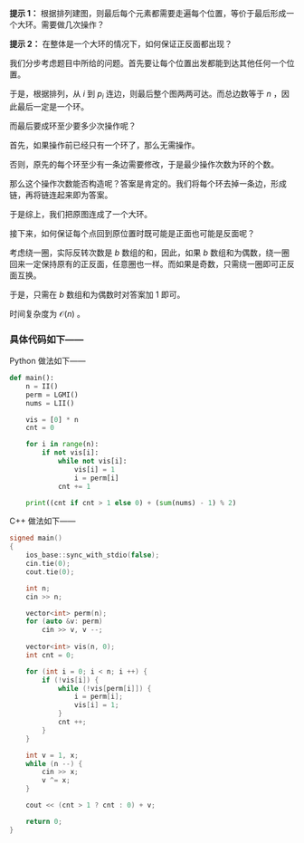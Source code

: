 **提示 1：** 根据排列建图，则最后每个元素都需要走遍每个位置，等价于最后形成一个大环。需要做几次操作？

**提示 2：** 在整体是一个大环的情况下，如何保证正反面都出现？

我们分步考虑题目中所给的问题。首先要让每个位置出发都能到达其他任何一个位置。

于是，根据排列，从 $i$ 到 $p_i$ 连边，则最后整个图两两可达。而总边数等于 $n$ ，因此最后一定是一个环。

而最后要成环至少要多少次操作呢？

首先，如果操作前已经只有一个环了，那么无需操作。

否则，原先的每个环至少有一条边需要修改，于是最少操作次数为环的个数。

那么这个操作次数能否构造呢？答案是肯定的。我们将每个环去掉一条边，形成链，再将链连起来即为答案。

于是综上，我们把原图连成了一个大环。

接下来，如何保证每个点回到原位置时既可能是正面也可能是反面呢？

考虑绕一圈，实际反转次数是 $b$ 数组的和，因此，如果 $b$ 数组和为偶数，绕一圈回来一定保持原有的正反面，任意圈也一样。而如果是奇数，只需绕一圈即可正反面互换。

于是，只需在 $b$ 数组和为偶数时对答案加 $1$ 即可。

时间复杂度为 $\mathcal{O}(n)$ 。

### 具体代码如下——

Python 做法如下——

```Python []
def main():
    n = II()
    perm = LGMI()
    nums = LII()

    vis = [0] * n
    cnt = 0

    for i in range(n):
        if not vis[i]:
            while not vis[i]:
                vis[i] = 1
                i = perm[i]
            cnt += 1

    print((cnt if cnt > 1 else 0) + (sum(nums) - 1) % 2)
```

C++ 做法如下——

```cpp []
signed main()
{
    ios_base::sync_with_stdio(false);
    cin.tie(0);
    cout.tie(0);

    int n;
    cin >> n;

    vector<int> perm(n);
    for (auto &v: perm)
        cin >> v, v --;
    
    vector<int> vis(n, 0);
    int cnt = 0;

    for (int i = 0; i < n; i ++) {
        if (!vis[i]) {
            while (!vis[perm[i]]) {
                i = perm[i];
                vis[i] = 1;
            }
            cnt ++;
        }
    }

    int v = 1, x;
    while (n --) {
        cin >> x;
        v ^= x;
    }

    cout << (cnt > 1 ? cnt : 0) + v;

    return 0;
}
```

